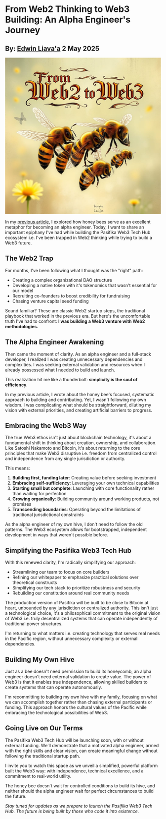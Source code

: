 # From Web2 Thinking to Web3 Building: An Alpha Engineer's Journey
## By: [Edwin Liava'a](https://github.com/EdwinLiavaa) 2 May 2025

<p align="center">
 <img width="1000" src="https://github.com/EdwinLiavaa/liavaa.space/blob/main/blog/20250502/pic.png">
</p>

In my [previous article](https://hackernoon.com/honey-bees-are-a-surprisingly-great-analogy-to-becoming-an-alpha-engineer), I explored how honey bees serve as an excellent metaphor for becoming an alpha engineer. Today, I want to share an important epiphany I've had while building the Pasifika Web3 Tech Hub ecosystem i.e. I've been trapped in Web2 thinking while trying to build a Web3 future.

## The Web2 Trap

For months, I've been following what I thought was the "right" path:

- Creating a complex organizational DAO structure
- Developing a native token with it's tokenomics that wasn't essential for our model
- Recruiting co-founders to boost credibility for fundraising
- Chasing venture capital seed funding

Sound familiar? These are classic Web2 startup steps, the traditional playbook that worked in the previous era. But here's the uncomfortable truth I've had to confront: **I was building a Web3 venture with Web2 methodologies.**

## The Alpha Engineer Awakening

Then came the moment of clarity. As an alpha engineer and a full-stack developer, I realized I was creating unnecessary dependencies and complexities. I was seeking external validation and resources when I already possessed what I needed to build and launch.

This realization hit me like a thunderbolt: **simplicity is the soul of efficiency**.

In my previous article, I wrote about the honey bee's focused, systematic approach to building and contributing. Yet, I wasn't following my own wisdom. I was complicating what should be straightforward, diluting my vision with external priorities, and creating artificial barriers to progress.

## Embracing the Web3 Way

The true Web3 ethos isn't just about blockchain technology, it's about a fundamental shift in thinking about creation, ownership, and collaboration. Like Satoshi Nakamoto and Bitcoin, it's about returning to the core principles that make Web3 disruptive i.e. freedom from centralized control and independence from any single jurisdiction or authority.

This means:

1. **Building first, funding later**: Creating value before seeking investment
2. **Embracing self-sufficiency**: Leveraging your own technical capabilities
3. **Starting small but complete**: Launching with core functionality rather than waiting for perfection
4. **Growing organically**: Building community around working products, not promises
5. **Transcending boundaries**: Operating beyond the limitations of traditional jurisdictional constraints

As the alpha engineer of my own hive, I don't need to follow the old patterns. The Web3 ecosystem allows for bootstrapped, independent development in ways that weren't possible before.

## Simplifying the Pasifika Web3 Tech Hub

With this renewed clarity, I'm radically simplifying our approach:

- Streamlining our team to focus on core builders
- Refining our whitepaper to emphasize practical solutions over theoretical constructs
- Simplifying our tech stack to prioritize robustness and security
- Rebuilding our constitution around real community needs

The production version of Pasifika will be built to be close to Bitcoin at heart, unbounded by any jurisdiction or centralized authority. This isn't just a technological choice, it's a philosophical commitment to the original vision of Web3 i.e. truly decentralized systems that can operate independently of traditional power structures.

I'm returning to what matters i.e. creating technology that serves real needs in the Pacific region, without unnecessary complexity or external dependencies.

## Building My Own Hive

Just as a bee doesn't need permission to build its honeycomb, an alpha engineer doesn't need external validation to create value. The power of Web3 is that it enables true independence, allowing skilled builders to create systems that can operate autonomously.

I'm recommitting to building my own hive with my family, focusing on what we can accomplish together rather than chasing external participants or funding. This approach honors the cultural values of the Pacific while embracing the technological possibilities of Web3.

## Going Live on Our Terms

The Pasifika Web3 Tech Hub will be launching soon, with or without external funding. We'll demonstrate that a motivated alpha engineer, armed with the right skills and clear vision, can create meaningful change without following the traditional startup path.

I invite you to watch this space as we unveil a simplified, powerful platform built the Web3 way: with independence, technical excellence, and a commitment to real-world utility.

The honey bee doesn't wait for controlled conditions to build its hive, and neither should the alpha engineer wait for perfect circumstances to build the future.

*Stay tuned for updates as we prepare to launch the Pasifika Web3 Tech Hub. The future is being built by those who code it into existence.*